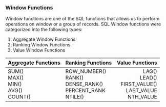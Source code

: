 ### Window Functions
Window functions are one of the SQL functions that allows us to perform operations on window or a group of records. SQL Window functions were categorized into the following types:
1. Aggregate Window Functions
2. Ranking Window Functions
3. Value Window Functions

|Aggregate Functions| Ranking Functions| Value Functions|
|-------------------|------------------|---------------:|
|SUM()<br>MAX()<br> MIN()<br> AVG()<br> COUNT()<br>|ROW_NUMBER()<br>RANK()<br>DENSE_RANK()<br> PERCENT_RANK<br>NTILE()|LAG()<br>LEAD()<br>FIRST_VALUE()<br>LAST_VALUE<br>NTH_VALUE




